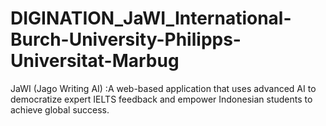 # DIGINATION_JaWI_International-Burch-University-Philipps-Universitat-Marbug
JaWI (Jago Writing AI) :A web-based application that uses advanced AI to democratize expert IELTS feedback and empower Indonesian students to achieve global success.
